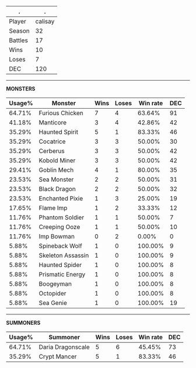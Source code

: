 .|.
|-|-
Player|calisay
Season|32
Battles|17
Wins|10
Loses|7
DEC|120

---
**MONSTERS**

Usage%|Monster|Wins|Loses|Win rate|DEC|
-|-|-|-|-|-|
64.71%|Furious Chicken|7|4|63.64%|91|
41.18%|Manticore|3|4|42.86%|42|
35.29%|Haunted Spirit|5|1|83.33%|46|
35.29%|Cocatrice|3|3|50.00%|30|
35.29%|Cerberus|3|3|50.00%|42|
35.29%|Kobold Miner|3|3|50.00%|42|
29.41%|Goblin Mech|4|1|80.00%|35|
23.53%|Sea Monster|2|2|50.00%|31|
23.53%|Black Dragon|2|2|50.00%|32|
23.53%|Enchanted Pixie|1|3|25.00%|19|
17.65%|Flame Imp|1|2|33.33%|12|
11.76%|Phantom Soldier|1|1|50.00%|7|
11.76%|Creeping Ooze|1|1|50.00%|10|
11.76%|Imp Bowman|0|2|0.00%|0|
5.88%|Spineback Wolf|1|0|100.00%|9|
5.88%|Skeleton Assassin|1|0|100.00%|9|
5.88%|Haunted Spider|1|0|100.00%|8|
5.88%|Prismatic Energy|1|0|100.00%|8|
5.88%|Boogeyman|1|0|100.00%|8|
5.88%|Octopider|1|0|100.00%|8|
5.88%|Sea Genie|1|0|100.00%|19|

---
**SUMMONERS**

Usage%|Summoner|Wins|Loses|Win rate|DEC|
-|-|-|-|-|-|
64.71%|Daria Dragonscale|5|6|45.45%|73|
35.29%|Crypt Mancer|5|1|83.33%|46|
